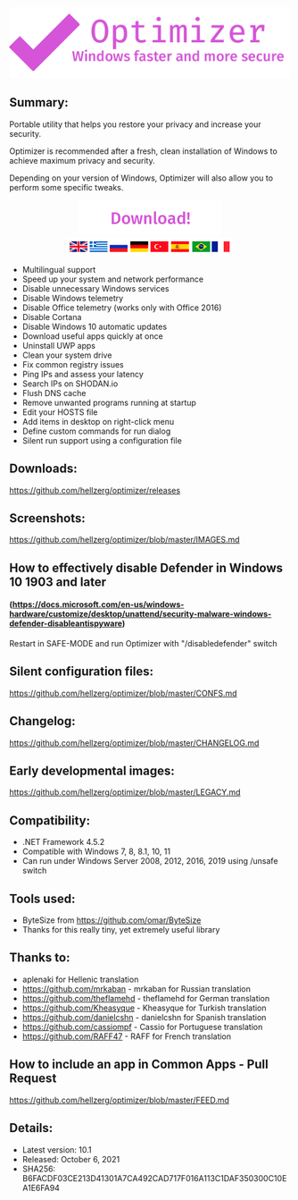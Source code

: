 <p align="center">
   <img src="banner.png">
</p> 

## Summary: ##

Portable utility that helps you restore your privacy and increase your security.

Optimizer is recommended after a fresh, clean installation of Windows to achieve maximum privacy and security.

Depending on your version of Windows, Optimizer will also allow you to perform some specific tweaks.
<p align="center">
	<a href="https://github.com/hellzerg/optimizer/releases/download/10.1/Optimizer-10.1.exe" target="_blank">
		<img src="download-button.png">
		<br>
		<img src="flags.png">
	</a>
</p> 

* Multilingual support
* Speed up your system and network performance
* Disable unnecessary Windows services
* Disable Windows telemetry
* Disable Office telemetry (works only with Office 2016)
* Disable Cortana
* Disable Windows 10 automatic updates
* Download useful apps quickly at once
* Uninstall UWP apps
* Clean your system drive
* Fix common registry issues
* Ping IPs and assess your latency
* Search IPs on SHODAN.io
* Flush DNS cache
* Remove unwanted programs running at startup
* Edit your HOSTS file
* Add items in desktop on right-click menu
* Define custom commands for run dialog
* Silent run support using a configuration file

## Downloads: ##
https://github.com/hellzerg/optimizer/releases

## Screenshots: ##
https://github.com/hellzerg/optimizer/blob/master/IMAGES.md

## How to effectively disable Defender in Windows 10 1903 and later ##
#### (https://docs.microsoft.com/en-us/windows-hardware/customize/desktop/unattend/security-malware-windows-defender-disableantispyware) ####
Restart in SAFE-MODE and run Optimizer with "/disabledefender" switch

## Silent configuration files: ##
https://github.com/hellzerg/optimizer/blob/master/CONFS.md

## Changelog: ##
https://github.com/hellzerg/optimizer/blob/master/CHANGELOG.md

## Early developmental images: ##
https://github.com/hellzerg/optimizer/blob/master/LEGACY.md

## Compatibility: ##

* .NET Framework 4.5.2
* Compatible with Windows 7, 8, 8.1, 10, 11
* Can run under Windows Server 2008, 2012, 2016, 2019 using /unsafe switch

## Tools used: ##
* ByteSize from https://github.com/omar/ByteSize
* Thanks for this really tiny, yet extremely useful library

## Thanks to: ##
* aplenaki for Hellenic translation
* https://github.com/mrkaban - mrkaban for Russian translation
* https://github.com/theflamehd - theflamehd for German translation
* https://github.com/Kheasyque - Kheasyque for Turkish translation
* https://github.com/danielcshn - danielcshn for Spanish translation
* https://github.com/cassiompf - Cassio for Portuguese translation
* https://github.com/RAFF47 - RAFF for French translation

## How to include an app in Common Apps - Pull Request
https://github.com/hellzerg/optimizer/blob/master/FEED.md

## Details: ##

* Latest version: 10.1
* Released: October 6, 2021
* SHA256: B6FACDF03CE213D41301A7CA492CAD717F016A113C1DAF350300C10EA1E6FA94
